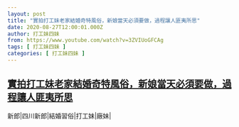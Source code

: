 ```yaml
---
layout: post
title: "實拍打工妹老家結婚奇特風俗，新娘當天必須要做，過程讓人匪夷所思"
date: 2020-08-27T12:00:01.000Z
author: 打工妹四妹
from: https://www.youtube.com/watch?v=3ZVIUoGFCAg
tags: [ 打工妹四妹 ]
categories: [ 打工妹四妹 ]
---
```

<!--1598529601000-->
[實拍打工妹老家結婚奇特風俗，新娘當天必須要做，過程讓人匪夷所思](https://www.youtube.com/watch?v=3ZVIUoGFCAg)
------

<div>
新郎|四川新郎|結婚習俗|打工妹|廠妹|
</div>
